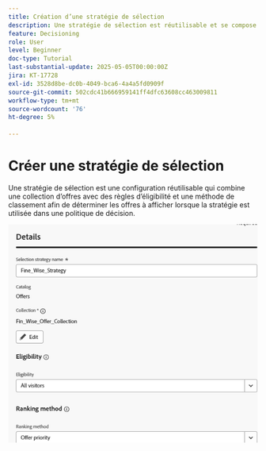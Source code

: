 ```yaml
---
title: Création d’une stratégie de sélection
description: Une stratégie de sélection est réutilisable et se compose d’une collection associée à une contrainte d’éligibilité et à une méthode de classement permettant de déterminer les offres à afficher lorsqu’elles sont sélectionnées dans une politique de décision.
feature: Decisioning
role: User
level: Beginner
doc-type: Tutorial
last-substantial-update: 2025-05-05T00:00:00Z
jira: KT-17728
exl-id: 3528d8be-dc0b-4049-bca6-4a4a5fd0909f
source-git-commit: 502cdc41b666959141ff4dfc63608cc463009811
workflow-type: tm+mt
source-wordcount: '76'
ht-degree: 5%

---
```


# Créer une stratégie de sélection

Une stratégie de sélection est une configuration réutilisable qui combine une collection d’offres avec des règles d’éligibilité et une méthode de classement afin de déterminer les offres à afficher lorsque la stratégie est utilisée dans une politique de décision.

![selection-strategy](assets/fine_wise_selection_strategy1.png)

